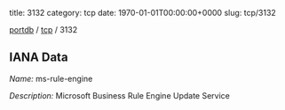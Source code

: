 title: 3132
category: tcp
date: 1970-01-01T00:00:00+0000
slug: tcp/3132

[portdb](/) / [tcp](/category/tcp.html) / 3132


## IANA Data

_Name:_ ms-rule-engine

_Description:_ Microsoft Business Rule Engine Update Service

